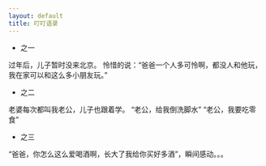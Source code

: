 ```yaml
---
layout: default
title: 叮叮语录
---
```



* 之一

过年后，儿子暂时没来北京。
怜惜的说：“爸爸一个人多可怜啊，都没人和他玩，我在家可以和这么多小朋友玩。”

* 之二

老婆每次都叫我老公，儿子也跟着学。
“老公，给我倒洗脚水”
“老公，我要吃零食”

* 之三

“爸爸，你怎么这么爱喝酒啊，长大了我给你买好多酒”，瞬间感动。。。

